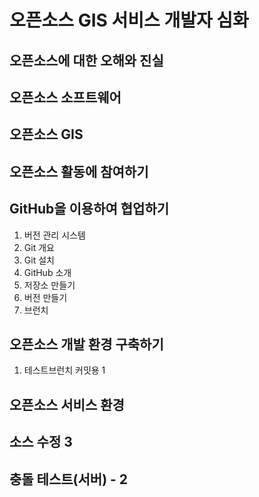 # 오픈소스 GIS 서비스 개발자 심화

## 오픈소스에 대한 오해와 진실

## 오픈소스 소프트웨어

## 오픈소스 GIS

## 오픈소스 활동에 참여하기

## GitHub을 이용하여 협업하기
1. 버전 관리 시스템
2. Git 개요
3. Git 설치
4. GitHub 소개
5. 저장소 만들기
6. 버전 만들기
7. 브런치

## 오픈소스 개발 환경 구축하기
1. 테스트브런치 커밋용 1

## 오픈소스 서비스 환경 

## 소스 수정 3

## 충돌 테스트(서버) - 2

